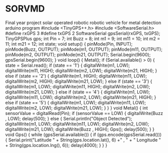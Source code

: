 # SORVMD
Final year project solar operated robotic robotic vehicle for metal detection arduino program
#include <TinyGPS++.h>
#include <SoftwareSerial.h>
#define rxGPS 3
#define txGPS 2
SoftwareSerial gpsSerial(rxGPS, txGPS);
TinyGPSPlus gps;
int Pin = 7;
int Buzz = 8;
int m1 = 9;
int m11 = 10;
int m2 = 11;
int m21 = 12;
int state;
void setup() {
 pinMode(Pin, INPUT);
 pinMode(Buzz, OUTPUT);
 pinMode(m1, OUTPUT);
 pinMode(m11, OUTPUT);
 pinMode(m2, OUTPUT);
pinMode(m21, OUTPUT);
 Serial.begin(9600);
 gpsSerial.begin(9600);
}
void loop() {
 Metal();
 if (Serial.available() > 0) 
 {
 state = Serial.read();
 if (state == '1')
 {
 digitalWrite(m1, LOW);
 digitalWrite(m11, HIGH);
 digitalWrite(m2, LOW);
 digitalWrite(m21, HIGH);
 }
 else if (state == '2')
 {
 digitalWrite(m1, HIGH);
 digitalWrite(m11, LOW);
 digitalWrite(m2, HIGH);
 digitalWrite(m21, LOW);
 }
 else if (state == '3')
 {
 digitalWrite(m1, LOW);
 digitalWrite(m11, HIGH);
 digitalWrite(m2, LOW);
 digitalWrite(m21, LOW);
 }
 else if (state == '4')
 {
digitalWrite(m1, LOW);
 digitalWrite(m11, LOW);
 digitalWrite(m2, LOW);
 digitalWrite(m21, HIGH);
 }
 else if (state == '5')
 {
 digitalWrite(m1, LOW);
 digitalWrite(m11, LOW);
 digitalWrite(m2, LOW);
 digitalWrite(m21, LOW);
 }
 }
}
void Metal() {
 int sensorValue = digitalRead(Pin);
 if (sensorValue == LOW) {
 digitalWrite(Buzz , LOW);
 delay(500);
 }
 else {
 Serial.println("Object Detected");
 digitalWrite(m1, LOW);
 digitalWrite(m11, LOW);
 digitalWrite(m2, LOW);
 digitalWrite(m21, LOW);
 digitalWrite(Buzz , HIGH);
 Gps();
 delay(500);
 }
}
void Gps()
{
 while (gpsSerial.available()) 
 {
 if (gps.encode(gpsSerial.read())) 
 {
 Serial.print("Latitude " + String(gps.location.lat(), 6) +" ,
 " + " Longitude " + String(gps.location.lng(), 6));
 delay(4000);
 }
 }
}
